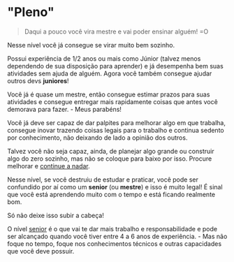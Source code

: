 # "Pleno"

> Daqui a pouco você vira mestre e vai poder ensinar alguém! =O

Nesse nível você já consegue se virar muito bem sozinho.

Possui experiência de 1/2 anos ou mais como Júnior (talvez menos dependendo de sua disposição para aprender) e já desempenha bem suas atividades sem ajuda de alguém. Agora você também consegue ajudar outros devs **juniores**!

Você já é quase um mestre, então consegue estimar prazos para suas atividades e consegue entregar mais rapidamente coisas que antes você demorava para fazer. - Meus parabéns!

Você já deve ser capaz de dar palpites para melhorar algo em que trabalha, consegue inovar trazendo coisas legais para o trabalho e continua sedento por conhecimento, não deixando de lado a opinião dos outros.

Talvez você não seja capaz, ainda, de planejar algo grande ou construir algo do zero sozinho, mas não se coloque para baixo por isso. Procure melhorar e [continue a nadar](http://cinemacomrapadura.com.br/colunas/acme/288817/entenda-por-que-o-continue-a-nadar-e-o-hakuna-matata-dos-anos-2000/).

Nesse nível, se você destruiu de estudar e praticar, você pode ser confundido por aí como um **senior** (ou **mestre**) e isso é muito legal! É sinal que você está aprendendo muito com o tempo e está ficando realmente bom.

Só não deixe isso subir a cabeça!

O nível [senior](./senior.md) é o que vai te dar mais trabalho e responsabilidade e pode ser alcançado quando você tiver entre 4 a 6 anos de experiência. - Mas não foque no tempo, foque nos conhecimentos técnicos e outras capacidades que você deve possuir.

